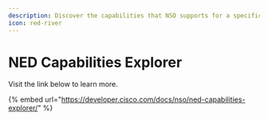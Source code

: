 ```yaml
---
description: Discover the capabilities that NSO supports for a specific device.
icon: red-river
---
```


# NED Capabilities Explorer

Visit the link below to learn more.

{% embed url="https://developer.cisco.com/docs/nso/ned-capabilities-explorer/" %}
